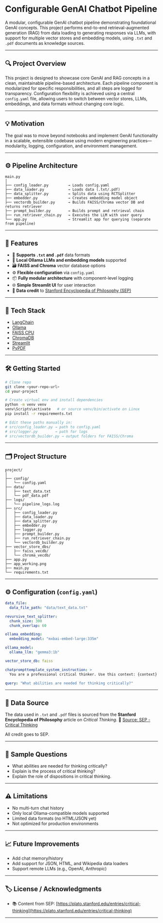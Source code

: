# Configurable GenAI Chatbot Pipeline

A modular, configurable GenAI chatbot pipeline demonstrating foundational GenAI concepts. This project performs end-to-end retrieval-augmented generation (RAG) from data loading to generating responses via LLMs, with support for multiple vector stores and embedding models, using `.txt` and `.pdf` documents as knowledge sources.

---

## 🔍 Project Overview

This project is designed to showcase core GenAI and RAG concepts in a clean, maintainable pipeline-based architecture. Each pipeline component is modularized for specific responsibilities, and all steps are logged for transparency. Configuration flexibility is achieved using a central `config.yaml` file, allowing users to switch between vector stores, LLMs, embeddings, and data formats without changing core logic.

---

## 💡 Motivation

The goal was to move beyond notebooks and implement GenAI functionality in a scalable, extensible codebase using modern engineering practices—modularity, logging, configuration, and environment management.

---

## ⚙️ Pipeline Architecture

```text
main.py
│
├── config_loader.py         → Loads config.yaml
├── data_loader.py           → Loads data (.txt/.pdf)
├── data_splitter.py         → Splits data using RCTSplitter
├── embedder.py              → Creates embedding model object
├── vectordb_builder.py      → Builds FAISS/Chroma vector DB and returns retriever
├── prompt_builder.py        → Builds prompt and retrieval chain
├── run_retriever_chain.py   → Executes the LLM with user query
└── app.py                   → Streamlit app for querying (separate from pipeline)
```

---

## 🚀 Features

* 📄 **Supports `.txt` and `.pdf`** data formats
* 🧠 **Local Ollama LLMs and embedding models** supported
* 🗃️ **FAISS and Chroma** vector database options
* ⚙️ **Flexible configuration** via `config.yaml`
* 📦 **Fully modular architecture** with component-level logging
* 🌐 **Simple Streamlit UI** for user interaction
* 📝 **Data credit** to [Stanford Encyclopedia of Philosophy (SEP)](https://plato.stanford.edu/entries/critical-thinking)

---

## 🧰 Tech Stack

* [LangChain](https://github.com/langchain-ai/langchain)
* [Ollama](https://ollama.com/)
* [FAISS CPU](https://github.com/facebookresearch/faiss)
* [ChromaDB](https://www.trychroma.com/)
* [Streamlit](https://streamlit.io/)
* [PyPDF](https://pypi.org/project/pypdf/)

---

## 🛠️ Getting Started

```bash
# Clone repo
git clone <your-repo-url>
cd your-project

# Create virtual env and install dependencies
python -m venv venv
venv\Scripts\activate   # or source venv/bin/activate on Linux
pip install -r requirements.txt

# Edit these paths manually in:
# src/config_loader.py → path to config.yaml
# src/logger.py        → path for logs
# src/vectordb_builder.py → output folders for FAISS/Chroma
```

---

## 🗂️ Project Structure

```
project/
│
├── config/
│   └── config.yaml
├── data/
│   ├── text_data.txt
│   └── pdf_data.pdf
├── logs/
│   └── pipeline_logs.log
├── src/
│   ├── config_loader.py
│   ├── data_loader.py
│   ├── data_splitter.py
│   ├── embedder.py
│   ├── logger.py
│   ├── prompt_builder.py
│   ├── run_retriever_chain.py
│   └── vectordb_builder.py
├── vector_store_dbs/
│   ├── faiss_vecdb/
│   └── chroma_vecdb/
├── app.py
├── app_working.png
├── main.py
└── requirements.txt
```

---

## ⚙️ Configuration (`config.yaml`)

```yaml
data_file:
  data_file_path: "data/text_data.txt"

revursive_text_splitter:
  chunk_size: 300
  chunk_overlap: 60

ollama_embedding:
  embedding_model: "mxbai-embed-large:335m"

ollama_model:
  ollama_llm: "gemma3:1b"

vector_store_db: faiss

chatprompttemplate_system_instruction: >
  You are a professional critical thinker. Use this context: {context} Question: {input}

query: "What abilities are needed for thinking critically?"
```

---

## 📘 Data Source

The data used in `.txt` and `.pdf` files is sourced from the **Stanford Encyclopedia of Philosophy** article on *Critical Thinking*.
🔗 [Source: SEP - Critical Thinking](https://plato.stanford.edu/entries/critical-thinking/)

All credit goes to SEP.

---

## 💬 Sample Questions

* What abilities are needed for thinking critically?
* Explain is the process of critical thinking?
* Explain the role of dispositions in critical thinking.

---

## ⚠️ Limitations

* No multi-turn chat history
* Only local Ollama-compatible models supported
* Limited data formats (no HTML/JSON yet)
* Not optimized for production environments

---

## 📈 Future Improvements

* Add chat memory/history
* Add support for JSON, HTML, and Wikipedia data loaders
* Support remote LLMs (e.g., OpenAI, Anthropic)

---

## 🏷️ License / Acknowledgments

* 📚 Content from SEP: [https://plato.stanford.edu/entries/critical-thinking](https://plato.stanford.edu/entries/critical-thinking)

---
